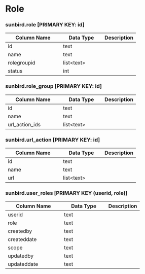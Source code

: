 # Role

### sunbird.role \[PRIMARY KEY: id]

<table><thead><tr><th width="158.33333333333331">Column Name</th><th width="115">Data Type</th><th>Description</th></tr></thead><tbody><tr><td>id</td><td>text</td><td></td></tr><tr><td>name</td><td>text</td><td></td></tr><tr><td>rolegroupid</td><td>list&#x3C;text></td><td></td></tr><tr><td>status</td><td>int</td><td></td></tr></tbody></table>

### sunbird.role\_group \[PRIMARY KEY: id]

<table><thead><tr><th width="158.33333333333331">Column Name</th><th width="115">Data Type</th><th>Description</th></tr></thead><tbody><tr><td>id</td><td>text</td><td></td></tr><tr><td>name</td><td>text</td><td></td></tr><tr><td>url_action_ids</td><td>list&#x3C;text></td><td></td></tr></tbody></table>

### sunbird.url\_action \[PRIMARY KEY: id]

<table><thead><tr><th width="158.33333333333331">Column Name</th><th width="115">Data Type</th><th>Description</th></tr></thead><tbody><tr><td>id</td><td>text</td><td></td></tr><tr><td>name</td><td>text</td><td></td></tr><tr><td>url</td><td>list&#x3C;text></td><td></td></tr></tbody></table>

### sunbird.user\_roles \[PRIMARY KEY (userid, role)]

<table><thead><tr><th width="161.33333333333331">Column Name</th><th width="124">Data Type</th><th>Description</th></tr></thead><tbody><tr><td>userid</td><td>text</td><td></td></tr><tr><td>role</td><td>text</td><td></td></tr><tr><td>createdby</td><td>text</td><td></td></tr><tr><td>createddate</td><td>text</td><td></td></tr><tr><td>scope</td><td>text</td><td></td></tr><tr><td>updatedby</td><td>text</td><td></td></tr><tr><td>updateddate</td><td>text</td><td></td></tr></tbody></table>

